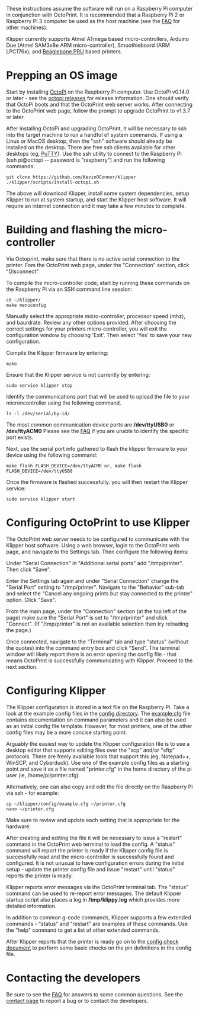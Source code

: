 These instructions assume the software will run on a Raspberry Pi
computer in conjunction with OctoPrint. It is recommended that a
Raspberry Pi 2 or Raspberry Pi 3 computer be used as the host machine
(see the [FAQ](FAQ.md#can-i-run-klipper-on-something-other-than-a-raspberry-pi-3)
for other machines).

Klipper currently supports Atmel ATmega based micro-controllers,
Arduino Due (Atmel SAM3x8e ARM micro-controller), Smoothieboard (ARM
LPC176x), and [Beaglebone PRU](beaglebone.md) based printers.

Prepping an OS image
====================

Start by installing [OctoPi](https://github.com/guysoft/OctoPi) on the
Raspberry Pi computer. Use OctoPi v0.14.0 or later - see the
[octopi releases](https://github.com/guysoft/OctoPi/releases) for
release information. One should verify that OctoPi boots and that the
OctoPrint web server works. After connecting to the OctoPrint web
page, follow the prompt to upgrade OctoPrint to v1.3.7 or later.

After installing OctoPi and upgrading OctoPrint, it will be necessary
to ssh into the target machine to run a handful of system commands. If
using a Linux or MacOS desktop, then the "ssh" software should already
be installed on the desktop. There are free ssh clients available for
other desktops (eg,
[PuTTY](https://www.chiark.greenend.org.uk/~sgtatham/putty/)). Use the
ssh utility to connect to the Raspberry Pi (ssh pi@octopi -- password
is "raspberry") and run the following commands:

```
git clone https://github.com/KevinOConnor/klipper
./klipper/scripts/install-octopi.sh
```

The above will download Klipper, install some system dependencies,
setup Klipper to run at system startup, and start the Klipper host
software. It will require an internet connection and it may take a few
minutes to complete.

Building and flashing the micro-controller
==========================================

Via Octoprint, make sure that there is no active serial connection to the printer.
Fom the OctoPrint web page, under the "Connection" section, click "Disconnect"

To compile the micro-controller code, start by running these commands
on the Raspberry Pi via an SSH command line session:

```
cd ~/klipper/
make menuconfig
```

Manually select the appropriate micro-controller, processor speed (mhz), and baurdrate. 
Review any other options provided. After choosing the correct settings for your printers
micro-controller, you will exit the configuration window by choosing 'Exit'. Then select
'Yes' to save your new configuration.  

Compile the Klipper firmware by entering:

```
make
```

Ensure that the Klipper service is not currently by entering:

```
sudo service klipper stop
``` 

Identify the communications port that will be used to upload the file to your microncontroller
using the following command. 

```
ls -l /dev/serial/by-id/
```

The most common communication device ports are **/dev/ttyUSB0** or **/dev/ttyACM0**
Please see the [FAQ](FAQ.md#wheres-my-serial-port) if you are unable to identify the specific port exists.

Next, use the serial port info gathered to flash the klipper firmware to your device using the following command:

```
make flash FLASH_DEVICE=/dev/ttyACM0 or, make flash FLASH_DEVICE=/dev/ttyUSB0
```

Once the firmware is flashed successfully. you will then restart the Klipper service:

```
sudo service klipper start
```

Configuring OctoPrint to use Klipper
====================================

The OctoPrint web server needs to be configured to communicate with
the Klipper host software. Using a web browser, login to the OctoPrint
web page, and navigate to the Settings tab. Then configure the
following items:

Under "Serial Connection" in "Additional serial ports" add
"/tmp/printer". Then click "Save".

Enter the Settings tab again and under "Serial Connection" change the
"Serial Port" setting to "/tmp/printer". Navigate to the "Behavior"
sub-tab and select the "Cancel any ongoing prints but stay connected
to the printer" option. Click "Save".

From the main page, under the "Connection" section (at the top left of
the page) make sure the "Serial Port" is set to "/tmp/printer" and
click "Connect". (If "/tmp/printer" is not an available selection then
try reloading the page.)

Once connected, navigate to the "Terminal" tab and type "status"
(without the quotes) into the command entry box and click "Send". The
terminal window will likely report there is an error opening the
config file - that means OctoPrint is successfully communicating with
Klipper. Proceed to the next section.

Configuring Klipper
===================

The Klipper configuration is stored in a text file on the Raspberry
Pi. Take a look at the example config files in the
[config directory](../config/). The
[example.cfg](../config/example.cfg) file contains documentation on
command parameters and it can also be used as an initial config file
template. However, for most printers, one of the other config files
may be a more concise starting point.

Arguably the easiest way to update the Klipper configuration file is
to use a desktop editor that supports editing files over the "scp"
and/or "sftp" protocols. There are freely available tools that support
this (eg, Notepad++, WinSCP, and Cyberduck). Use one of the example
config files as a starting point and save it as a file named
"printer.cfg" in the home directory of the pi user (ie,
/home/pi/printer.cfg).

Alternatively, one can also copy and edit the file directly on the
Raspberry Pi via ssh - for example:

```
cp ~/klipper/config/example.cfg ~/printer.cfg
nano ~/printer.cfg
```

Make sure to review and update each setting that is appropriate for
the hardware.

After creating and editing the file it will be necessary to issue a
"restart" command in the OctoPrint web terminal to load the config. A
"status" command will report the printer is ready if the Klipper
config file is successfully read and the micro-controller is
successfully found and configured. It is not unusual to have
configuration errors during the initial setup - update the printer
config file and issue "restart" until "status" reports the printer is
ready.

Klipper reports error messages via the OctoPrint terminal tab. The
"status" command can be used to re-report error messages. The default
Klipper startup script also places a log in **/tmp/klippy.log** which
provides more detailed information.

In addition to common g-code commands, Klipper supports a few extended
commands - "status" and "restart" are examples of these commands. Use
the "help" command to get a list of other extended commands.

After Klipper reports that the printer is ready go on to the
[config check document](Config_checks.md) to perform some basic checks
on the pin definitions in the config file.

Contacting the developers
=========================

Be sure to see the [FAQ](FAQ.md) for answers to some common questions.
See the [contact page](Contact.md) to report a bug or to contact the
developers.
